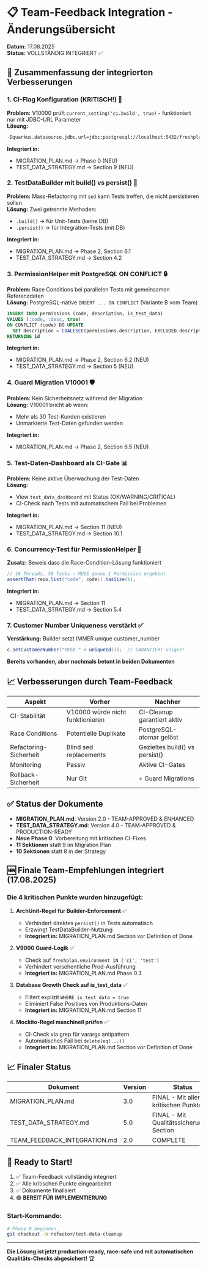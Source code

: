 # 📋 Team-Feedback Integration - Änderungsübersicht

**Datum:** 17.08.2025  
**Status:** VOLLSTÄNDIG INTEGRIERT ✅

## 🎯 Zusammenfassung der integrierten Verbesserungen

### 1. CI-Flag Konfiguration (KRITISCH!) 🚨
**Problem:** V10000 prüft `current_setting('ci.build', true)` - funktioniert nur mit JDBC-URL Parameter  
**Lösung:** 
```bash
-Dquarkus.datasource.jdbc.url=jdbc:postgresql://localhost:5432/freshplan?options=-c%20ci.build%3Dtrue
```
**Integriert in:** 
- MIGRATION_PLAN.md → Phase 0 (NEU)
- TEST_DATA_STRATEGY.md → Section 9 (NEU)

### 2. TestDataBuilder mit build() vs persist() 🔨
**Problem:** Mass-Refactoring mit `sed` kann Tests treffen, die nicht persistieren sollen  
**Lösung:** Zwei getrennte Methoden:
- `.build()` → für Unit-Tests (keine DB)
- `.persist()` → für Integration-Tests (mit DB)

**Integriert in:**
- MIGRATION_PLAN.md → Phase 2, Section 6.1
- TEST_DATA_STRATEGY.md → Section 4.2

### 3. PermissionHelper mit PostgreSQL ON CONFLICT 🔒
**Problem:** Race Conditions bei parallelen Tests mit gemeinsamen Referenzdaten  
**Lösung:** PostgreSQL-native `INSERT ... ON CONFLICT` (Variante B vom Team)
```sql
INSERT INTO permissions (code, description, is_test_data)
VALUES (:code, :desc, true)
ON CONFLICT (code) DO UPDATE
  SET description = COALESCE(permissions.description, EXCLUDED.description)
RETURNING id
```
**Integriert in:**
- MIGRATION_PLAN.md → Phase 2, Section 6.2 (NEU)
- TEST_DATA_STRATEGY.md → Section 5 (NEU)

### 4. Guard Migration V10001 🛡️
**Problem:** Kein Sicherheitsnetz während der Migration  
**Lösung:** V10001 bricht ab wenn:
- Mehr als 30 Test-Kunden existieren
- Unmarkierte Test-Daten gefunden werden

**Integriert in:**
- MIGRATION_PLAN.md → Phase 2, Section 6.5 (NEU)

### 5. Test-Daten-Dashboard als CI-Gate 📊
**Problem:** Keine aktive Überwachung der Test-Daten  
**Lösung:** 
- View `test_data_dashboard` mit Status (OK/WARNING/CRITICAL)
- CI-Check nach Tests mit automatischem Fail bei Problemen

**Integriert in:**
- MIGRATION_PLAN.md → Section 11 (NEU)
- TEST_DATA_STRATEGY.md → Section 10.1

### 6. Concurrency-Test für PermissionHelper 🧪
**Zusatz:** Beweis dass die Race-Condition-Lösung funktioniert
```java
// 16 Threads, 50 Tasks → MUSS genau 1 Permission ergeben!
assertThat(repo.list("code", code)).hasSize(1);
```
**Integriert in:**
- MIGRATION_PLAN.md → Section 11
- TEST_DATA_STRATEGY.md → Section 5.4

### 7. Customer Number Uniqueness verstärkt ✅
**Verstärkung:** Builder setzt IMMER unique customer_number
```java
c.setCustomerNumber("TEST-" + uniqueId());  // GARANTIERT unique!
```
**Bereits vorhanden, aber nochmals betont in beiden Dokumenten**

## 📈 Verbesserungen durch Team-Feedback

| Aspekt | Vorher | Nachher |
|--------|--------|---------|
| CI-Stabilität | V10000 würde nicht funktionieren | CI-Cleanup garantiert aktiv |
| Race Conditions | Potentielle Duplikate | PostgreSQL-atomar gelöst |
| Refactoring-Sicherheit | Blind sed replacements | Gezieltes build() vs persist() |
| Monitoring | Passiv | Aktive CI-Gates |
| Rollback-Sicherheit | Nur Git | + Guard Migrations |

## ✅ Status der Dokumente

- **MIGRATION_PLAN.md**: Version 2.0 - TEAM-APPROVED & ENHANCED
- **TEST_DATA_STRATEGY.md**: Version 4.0 - TEAM-APPROVED & PRODUCTION-READY
- **Neue Phase 0**: Vorbereitung mit kritischen CI-Fixes
- **11 Sektionen** statt 9 im Migration Plan
- **10 Sektionen** statt 8 in der Strategy

## 🆕 Finale Team-Empfehlungen integriert (17.08.2025)

### Die 4 kritischen Punkte wurden hinzugefügt:

1. **ArchUnit-Regel für Builder-Enforcement** ✅
   - Verhindert direktes `persist()` in Tests automatisch
   - Erzwingt TestDataBuilder-Nutzung
   - **Integriert in:** MIGRATION_PLAN.md Section vor Definition of Done

2. **V9000 Guard-Logik** ✅
   - Check auf `freshplan.environment IN ('ci', 'test')`
   - Verhindert versehentliche Prod-Ausführung
   - **Integriert in:** MIGRATION_PLAN.md Phase 0.3

3. **Database Growth Check auf is_test_data** ✅
   - Filtert explizit `WHERE is_test_data = true`
   - Eliminiert False Positives von Produktions-Daten
   - **Integriert in:** MIGRATION_PLAN.md Section 11

4. **Mockito-Regel maschinell prüfen** ✅
   - CI-Check via grep für varargs antipattern
   - Automatisches Fail bei `delete(eq(...))`
   - **Integriert in:** MIGRATION_PLAN.md Section vor Definition of Done

## 📈 Finaler Status

| Dokument | Version | Status |
|----------|---------|--------|
| MIGRATION_PLAN.md | 3.0 | FINAL - Mit allen 4 kritischen Punkten |
| TEST_DATA_STRATEGY.md | 5.0 | FINAL - Mit Qualitätssicherungs-Section |
| TEAM_FEEDBACK_INTEGRATION.md | 2.0 | COMPLETE |

## 🚀 Ready to Start!

1. ✅ Team-Feedback vollständig integriert
2. ✅ Alle kritischen Punkte eingearbeitet
3. ✅ Dokumente finalisiert
4. 🟢 **BEREIT FÜR IMPLEMENTIERUNG**

### Start-Kommando:
```bash
# Phase 0 beginnen
git checkout -b refactor/test-data-cleanup
```

---

**Die Lösung ist jetzt production-ready, race-safe und mit automatischen Qualitäts-Checks abgesichert!** 🏆
